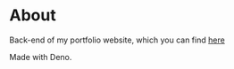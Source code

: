 # About
Back-end of my portfolio website, which you can find [here](http://www.alfredcode.com)

Made with Deno.